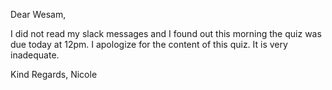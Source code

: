 Dear Wesam,

I did not read my slack messages and I found out this morning the quiz was due today at 12pm. I apologize for the content of this quiz. It is very inadequate.

Kind Regards,
Nicole 
